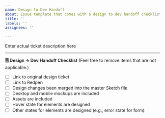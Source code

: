 ```yaml
---
name: Design to Dev Handoff
about: Issue template that comes with a design to dev handoff checklist
title: ''
labels: ''
assignees: ''

---
```


<!------------------------------------------------------------------------------
│  Make sure you go through the "Design -> Dev Handoff Checklist" below
└------------------------------------------------------------------------------>

Enter actual ticket description here

---

**🗒  Design -> Dev Handoff Checklist**
(Feel free to remove items that are not applicable.)

- [ ] Link to original design ticket
- [ ] Link to Redpen
- [ ] Design changes been merged into the master Sketch file
- [ ] Desktop and mobile mockups are included
- [ ] Assets are included
- [ ] Hover state for elements are designed
- [ ] Other states for elements are designed (e.g., error state for form)
